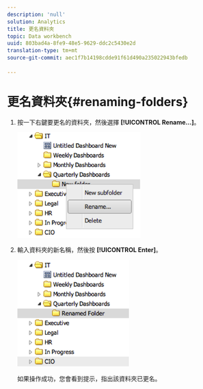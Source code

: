 ```yaml
---
description: 'null'
solution: Analytics
title: 更名資料夾
topic: Data workbench
uuid: 803bad4a-8fe9-48e5-9629-ddc2c5430e2d
translation-type: tm+mt
source-git-commit: aec1f7b14198cdde91f61d490a235022943bfedb

---
```



# 更名資料夾{#renaming-folders}

1. 按一下右鍵要更名的資料夾，然後選擇 **[!UICONTROL Rename…]**。

   ![](assets/rename.png)

1. 輸入資料夾的新名稱，然後按 **[!UICONTROL Enter]**。

   ![](assets/renamed_folder.png)

   如果操作成功，您會看到提示，指出該資料夾已更名。
